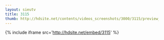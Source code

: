 ```yaml
---
layout: sieutv
title: 3115
thumb: http://hdsite.net/contents/videos_screenshots/3000/3115/preview_360p.mp4.jpg
---
```

{% include iframe src='http://hdsite.net/embed/3115' %}
 
